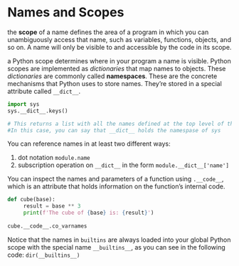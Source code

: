 # Names and Scopes

 the **scope** of a name defines the area of a program in which you can unambiguously access that name, such as variables, functions, objects, and so on. A name will only be visible to and accessible by the code in its scope.

 a Python scope determines where in your program a name is visible. Python scopes are implemented as _dictionaries_ that map names to objects. These _dictionaries_ are commonly called **namespaces**. These are the concrete mechanisms that Python uses to store names. They’re stored in a special attribute called `__dict__`.

```python
import sys
sys.__dict__.keys()

# This returns a list with all the names defined at the top level of the module.
#In this case, you can say that __dict__ holds the namespase of sys
```

You can reference names in at least two different ways:

1. dot notation `module.name`
2. subscription operation on `__dict__` in the form `module.__dict__['name']`

 You can inspect the names and parameters of a function using `.__code__`, which is an attribute that holds information on the function’s internal code.

```python
def cube(base):
     result = base ** 3
     print(f'The cube of {base} is: {result}')
     
cube.__code__.co_varnames
```

 Notice that the names in `builtins` are always loaded into your global Python scope with the special name `__builtins__`, as you can see in the following code: `dir(__builtins__)`

